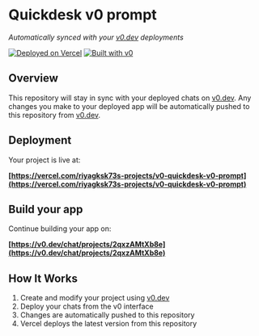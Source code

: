 # Quickdesk v0 prompt

*Automatically synced with your [v0.dev](https://v0.dev) deployments*

[![Deployed on Vercel](https://img.shields.io/badge/Deployed%20on-Vercel-black?style=for-the-badge&logo=vercel)](https://vercel.com/riyagksk73s-projects/v0-quickdesk-v0-prompt)
[![Built with v0](https://img.shields.io/badge/Built%20with-v0.dev-black?style=for-the-badge)](https://v0.dev/chat/projects/2qxzAMtXb8e)

## Overview

This repository will stay in sync with your deployed chats on [v0.dev](https://v0.dev).
Any changes you make to your deployed app will be automatically pushed to this repository from [v0.dev](https://v0.dev).

## Deployment

Your project is live at:

**[https://vercel.com/riyagksk73s-projects/v0-quickdesk-v0-prompt](https://vercel.com/riyagksk73s-projects/v0-quickdesk-v0-prompt)**

## Build your app

Continue building your app on:

**[https://v0.dev/chat/projects/2qxzAMtXb8e](https://v0.dev/chat/projects/2qxzAMtXb8e)**

## How It Works

1. Create and modify your project using [v0.dev](https://v0.dev)
2. Deploy your chats from the v0 interface
3. Changes are automatically pushed to this repository
4. Vercel deploys the latest version from this repository
